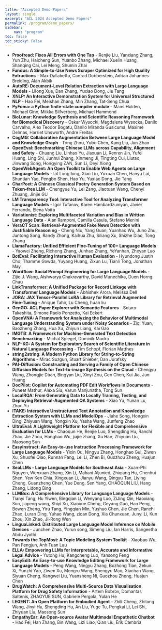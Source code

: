 ```yaml
---
title: "Accepted Demo Papers"
layout: single
excerpt: "ACL 2024 Accepted Demo Papers"
permalink: /program/demo_papers/
sidebar: 
    nav: "program"
toc: false
toc_sticky: False
---
```

* **Proofread: Fixes All Errors with One Tap** - Renjie Liu, Yanxiang Zhang, Yun Zhu, Haicheng Sun, Yuanbo Zhang, Michael Xuelin Huang, Shanqing Cai, Lei Meng, Shumin Zhai
* **Fundus: A Simple-to-Use News Scraper Optimized for High Quality Extractions** - Max Dallabetta, Conrad Dobberstein, Adrian Johannes Breiding, Alan Akbik
* **AutoRE: Document-Level Relation Extraction with Large Language Models** - Lilong Xue, Dan Zhang, Yuxiao Dong, Jie Tang
* **XNLP: An Interactive Demonstration System for Universal Structured NLP** - Hao Fei, Meishan Zhang, Min Zhang, Tat-Seng Chua
* **PyFoma: a Python finite-state compiler module** - Mans Hulden, Michael Ginn, Miikka Silfverberg, Michael Hammond
* **BioLunar: Knowledge Synthesis and Scientific Reasoning Framework for Biomedical Discovery** - Oskar Wysocki, Magdalena Wysocka, Danilo Carvalho, Alex Teodor Bogatu, Danilo Miranda Gusicuma, Maxime Delmas, Harriet Unsworth, Andre Freitas
* **CogMG: Collaborative Augmentation Between Large Language Model and Knowledge Graph** - Tong Zhou, Yubo Chen, Kang Liu, Jun Zhao
* **OpenEval: Benchmarking Chinese LLMs across Capability, Alignment and Safety** - Chuang Liu, Linhao Yu, Jiaxuan Li, Renren Jin, Yufei Huang, Ling Shi, Junhui Zhang, Xinmeng Ji, Tingting Cui, Liutao, Jinwang Song, Hongying ZAN, Sun Li, Deyi Xiong
* **OpenWebAgent: An Open Toolkit to Enable Web Agents on Large Language Models** - Iat Long Iong, Xiao Liu, Yuxuan Chen, Hanyu Lai, Shuntian Yao, Pengbo Shen, Hao Yu, Yuxiao Dong, Jie Tang
* **CharPoet: A Chinese Classical Poetry Generation System Based on Token-free LLM** - Chengyue Yu, Lei Zang, Jiaotuan Wang, Chenyi Zhuang, Jinjie GU
* **LM Transparency Tool: Interactive Tool for Analyzing Transformer Language Models** - Igor Tufanov, Karen Hambardzumyan, Javier Ferrando, Elena Voita
* **Variationist: Exploring Multifaceted Variation and Bias in Written Language Data** - Alan Ramponi, Camilla Casula, Stefano Menini
* **VeraCT Scan: Retrieval-Augmented Fake News Detection with Justifiable Reasoning** - Cheng Niu, Yang Guan, Yuanhao Wu, Juno Zhu, Juntong Song, Randy Zhong, Kaihua Zhu, Siliang Xu, Shizhe Diao, Tong Zhang
* **LlamaFactory: Unified Efficient Fine-Tuning of 100+ Language Models** - Yaowei Zheng, Richong Zhang, Junhao Zhang, YeYanhan, Zheyan Luo
* **BotEval: Facilitating Interactive Human Evaluation** - Hyundong Justin Cho, Thamme Gowda, Yuyang Huang, Zixun Lu, Tianli Tong, Jonathan May
* **Wordflow: Social Prompt Engineering for Large Language Models** - Zijie J. Wang, Aishwarya Chakravarthy, David Munechika, Duen Horng Chau
* **LinkTransformer: A Unified Package for Record Linkage with Transformer Language Models** - Abhishek Arora, Melissa Dell
* **JORA: JAX Tensor-Parallel LoRA Library for Retrieval Augmented Fine-Tuning** - Anique Tahir, Lu Cheng, huan liu
* **GenGO: ACL Paper Explorer with Semantic Features** - Sotaro Takeshita, Simone Paolo Ponzetto, Kai Eckert
* **OpenVNA: A Framework for Analyzing the Behavior of Multimodal Language Understanding System under Noisy Scenarios** - Ziqi Yuan, Baozheng Zhang, Hua Xu, Zhiyun Liang, Kai Gao
* **IMGTB: A Framework for Machine-Generated Text Detection Benchmarking** - Michal Spiegel, Dominik Macko
* **NLP-KG: A System for Exploratory Search of Scientific Literature in Natural Language Processing** - Tim Schopf, Florian Matthes
* **string2string: A Modern Python Library for String-to-String Algorithms** - Mirac Suzgun, Stuart Shieber, Dan Jurafsky
* **PAI-Diffusion: Constructing and Serving a Family of Open Chinese Diffusion Models for Text-to-image Synthesis on the Cloud** - Chengyu Wang, Zhongjie Duan, Bingyan Liu, Xinyi Zou, Cen Chen, Kui Jia, Jun Huang
* **DocPilot: Copilot for Automating PDF Edit Workflows in Documents** - Puneet Mathur, Alexa Siu, Varun Manjunatha, Tong Sun
* **LocalRQA: From Generating Data to Locally Training, Testing, and Deploying Retrieval-Augmented QA Systems** - Xiao Yu, Yunan Lu, Zhou Yu
* **ITAKE: Interactive Unstructured Text Annotation and Knowledge Extraction System with LLMs and ModelOps** - Jiahe Song, Hongxin Ding, Zhiyuan Wang, Yongxin Xu, Yasha Wang, Junfeng Zhao
* **UltraEval: A Lightweight Platform for Flexible and Comprehensive Evaluation for LLMs** - Chaoqun He, Renjie Luo, Shengding Hu, Ranchi Zhao, Jie Zhou, Hanghao Wu, jiajie zhang, Xu Han, Zhiyuan Liu, Maosong Sun
* **EasyInstruct: An Easy-to-use Instruction Processing Framework for Large Language Models** - Yixin Ou, Ningyu Zhang, Honghao Gui, Ziwen Xu, Shuofei Qiao, Runnan Fang, Lei Li, Zhen Bi, Guozhou Zheng, Huajun Chen
* **SeaLLMs - Large Language Models for Southeast Asia** - Xuan-Phi Nguyen, Wenxuan Zhang, Xin Li, Mahani Aljunied, Zhiqiang Hu, Chenhui Shen, Yew Ken Chia, Xingxuan Li, Jianyu Wang, Qingyu Tan, Liying Cheng, Guanzheng Chen, Yue Deng, Sen Yang, CHAOQUN LIU, Hang Zhang, Lidong Bing
* **LLMBox: A Comprehensive Library for Language Language Models** - Tianyi Tang, Hu Yiwen, Bingqian Li, Wenyang Luo, ZiJing Qin, Haoxiang Sun, jiapeng wang, Shiyi Xu, Xiaoxue Cheng, Geyang Guo, Han Peng, Bowen Zheng, Yiru Tang, Yingqian Min, Yushuo Chen, Jie Chen, Ranchi Zhao, Luran Ding, Yuhao Wang, zican Dong, Xia Chunxuan, Junyi Li, Kun Zhou, Xin Zhao, Ji-Rong Wen
* **LinguaLinked: Distributed Large Language Model Inference on Mobile Devices** - Junchen Zhao, Yurun song, Simeng Liu, Ian Harris, Sangeetha Abdu Jyothi
* **Towards the TopMost: A Topic Modeling System Toolkit** - Xiaobao Wu, Pan Fengjun, Anh Tuan Luu
* **ELLA: Empowering LLMs for Interpretable, Accurate  and Informative Legal Advice** - Yutong Hu, Kangcheng Luo, Yansong Feng
* **EasyEdit: An Easy-to-use Knowledge Editing Framework for Large Language Models** - Peng Wang, Ningyu Zhang, Bozhong Tian, Zekun Xi, Yunzhi Yao, Ziwen Xu, Mengru Wang, Shengyu Mao, Xiaohan Wang, Siyuan Cheng, Kangwei Liu, Yuansheng Ni, Guozhou Zheng, Huajun Chen
* **DrugWatch: A Comprehensive Multi-Source Data Visualisation Platform for Drug Safety Information** - Artem Bobrov, Domantas Saltenis, ZHAOYUE SUN, Gabriele Pergola, Yulan He
* **LEGENT: An Open Platform for Embodied Agent** - Zhili Cheng, Zhitong Wang, Jinyi Hu, Shengding Hu, An Liu, Yuge Tu, Pengkai Li, Lei Shi, Zhiyuan Liu, Maosong Sun
* **EmpathyEar: An Open-source Avatar Multimodal Empathetic Chatbot** - Hao Fei, Han Zhang, Bin Wang, Lizi Liao, Qian Liu, Erik Cambria



